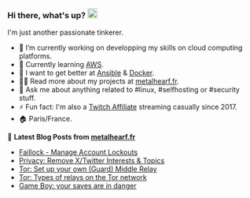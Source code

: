 ### Hi there, what's up? <a href="https://metalhearf.fr/"><img src="https://media.giphy.com/media/hvRJCLFzcasrR4ia7z/giphy.gif" width="20px"></a>

I'm just another passionate tinkerer.

- 🔭 I’m currently working on developping my skills on cloud computing platforms.
- 🌱 Currently learning [AWS](https://github.com/aws).
- 🤔 I want to get better at [Ansible](https://github.com/ansible/ansible) & [Docker](https://github.com/docker).
- 👨‍💻 Read more about my projects at [metalhearf.fr](https://metalhearf.fr).
- 💬 Ask me about anything related to #linux, #selfhosting or #security stuff. 
- ⚡ Fun fact: I'm also a [Twitch Affiliate](https://affiliate.twitch.tv/) streaming casually since 2017.
- 🏠 Paris/France. 

📕 **Latest Blog Posts from [metalhearf.fr](https://metalhearf.fr)**

<!-- BLOG-POST-LIST:START -->
- [Faillock - Manage Account Lockouts](https://metalhearf.fr/posts/faillock-lockouts/)
- [Privacy: Remove X/Twitter Interests &amp; Topics](https://metalhearf.fr/posts/privacy-remove-twitter-interests/)
- [Tor: Set up your own &lpar;Guard&rpar; Middle Relay](https://metalhearf.fr/posts/tor-set-up-your-own-middle-relay/)
- [Tor: Types of relays on the Tor network](https://metalhearf.fr/posts/tor-types-of-relays/)
- [Game Boy: your saves are in danger](https://metalhearf.fr/posts/gameboy-your-saves-are-in-danger/)
<!-- BLOG-POST-LIST:END -->
